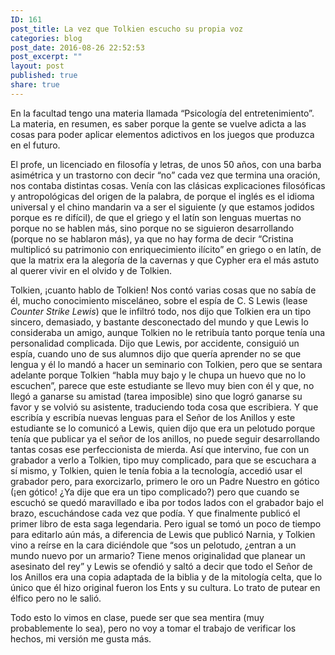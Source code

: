 ```yaml
---
ID: 161
post_title: La vez que Tolkien escucho su propia voz
categories: blog
post_date: 2016-08-26 22:52:53
post_excerpt: ""
layout: post
published: true
share: true
---
```

<span style="font-weight: 400;">En la facultad tengo una materia llamada “Psicología del entretenimiento”. La materia, en resumen, es saber porque la gente se vuelve adicta a las cosas para poder aplicar elementos adictivos en los juegos que produzca en el futuro.</span>

<span style="font-weight: 400;">El profe, un licenciado en filosofía y letras, de unos 50 años, con una barba asimétrica y un trastorno con decir “no” cada vez que termina una oración, nos contaba distintas cosas. Venía con las clásicas explicaciones filosóficas y antropológicas del origen de la palabra, de porque el inglés es el idioma universal y el chino mandarin va a ser el siguiente (y que estamos jodidos porque es re difícil), de que el griego y el latín son lenguas muertas no porque no se hablen más, sino porque no se siguieron desarrollando (porque no se hablaron más), ya que no hay forma de decir “Cristina multiplicó su patrimonio con enriquecimiento ilícito” en griego o en latín, de que la matrix era la alegoría de la cavernas y que Cypher era el más astuto al querer vivir en el olvido y de Tolkien.</span>

<span style="font-weight: 400;">Tolkien, ¡cuanto hablo de Tolkien! Nos contó varias cosas que no sabía de él, mucho conocimiento misceláneo, sobre el espía de C. S Lewis (lease <em>Counter Strike Lewis</em>) que le infiltró todo, nos dijo que Tolkien era un tipo sincero, demasiado, y bastante desconectado del mundo y que Lewis lo consideraba un amigo, aunque Tolkien no le retribuía tanto porque tenía una personalidad complicada. Dijo que Lewis, por accidente, consiguió un espía, cuando uno de sus alumnos dijo que quería aprender no se que lengua y él lo mandó a hacer un seminario con Tolkien, pero que se sentara adelante porque Tolkien “habla muy bajo y le chupa un huevo que no lo escuchen”, parece que este estudiante se llevo muy bien con él y que, no llegó a ganarse su amistad (tarea imposible) sino que logró ganarse su favor y se volvió su asistente, traduciendo toda cosa que escribiera. Y que escribía y escribía nuevas lenguas para el Señor de los Anillos y este estudiante se lo comunicó a Lewis, quien dijo que era un pelotudo porque tenía que publicar ya el señor de los anillos, no puede seguir desarrollando tantas cosas ese perfeccionista de mierda. Así que intervino, fue con un grabador a verlo a Tolkien, tipo muy complicado, para que se escuchara a sí mismo, y Tolkien, quien le tenía fobia a la tecnología, accedió usar el grabador pero, para exorcizarlo, primero le oro un Padre Nuestro en gótico (¡en gótico! ¿Ya dije que era un tipo complicado?) pero que cuando se escuchó se quedó maravillado e iba por todos lados con el grabador bajo el brazo, escuchándose cada vez que podía. Y que finalmente publicó el primer libro de esta saga legendaria.</span><span style="font-weight: 400;">
</span> <span style="font-weight: 400;">Pero igual se tomó un poco de tiempo para editarlo aún más, a diferencia de Lewis que publicó Narnia, y Tolkien vino a reírse en la cara diciéndole que “sos un pelotudo, ¿entran a un mundo nuevo por un armario? Tiene menos originalidad que planear un asesinato del rey” y Lewis se ofendió y saltó a decir que todo el Señor de los Anillos era una copia adaptada de la biblia y de la mitología celta, que lo único que él hizo original fueron los Ents y su cultura. Lo trato de putear en élfico pero no le salió.</span>

<span style="font-weight: 400;">Todo esto lo vimos en clase, puede ser que sea mentira (muy probablemente lo sea), pero no voy a tomar el trabajo de verificar los hechos, mi versión me gusta más. </span>